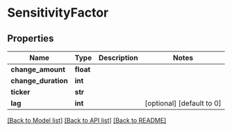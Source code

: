 # SensitivityFactor

## Properties
Name | Type | Description | Notes
------------ | ------------- | ------------- | -------------
**change_amount** | **float** |  | 
**change_duration** | **int** |  | 
**ticker** | **str** |  | 
**lag** | **int** |  | [optional] [default to 0]

[[Back to Model list]](../README.md#documentation-for-models) [[Back to API list]](../README.md#documentation-for-api-endpoints) [[Back to README]](../README.md)


